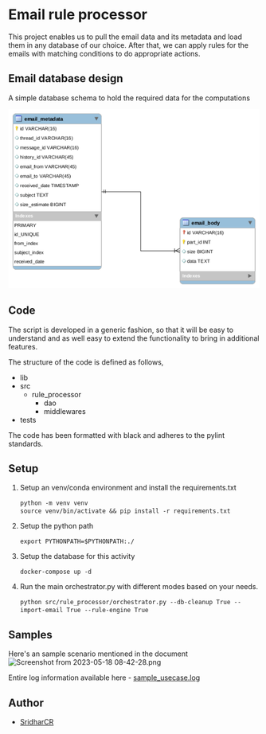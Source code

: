 # Email rule processor

This project enables us to pull the email data and its metadata and load them in any database of our choice. After that,
we can apply rules for the emails with matching conditions to do appropriate actions.

## Email database design

A simple database schema to hold the required data for the computations

![db_design.png](design%2Fdb_design.png)

## Code

The script is developed in a generic fashion, so that it will be easy to understand and as well easy to extend the
functionality to bring in additional features.

The structure of the code is defined as follows,

- lib
- src
    - rule_processor
        - dao
        - middlewares
- tests

The code has been formatted with black and adheres to the pylint standards.

## Setup

1. Setup an venv/conda environment and install the requirements.txt
    ```{console}
   python -m venv venv
   source venv/bin/activate && pip install -r requirements.txt
   ```
2. Setup the python path
    ```{console}
   export PYTHONPATH=$PYTHONPATH:./
   ```
3. Setup the database for this activity
    ```{console}
   docker-compose up -d 
   ```
3. Run the main orchestrator.py with different modes based on your needs.
    ```{console}
    python src/rule_processor/orchestrator.py --db-cleanup True --import-email True --rule-engine True
    ```

## Samples

Here's an sample scenario mentioned in the document
![Screenshot from 2023-05-18 08-42-28.png](logs%2FScreenshot%20from%202023-05-18%2008-42-28.png)

Entire log information available here - [sample_usecase.log](logs%2Fsample_usecase.log)

## Author

- [SridharCR](https://github.com/SridharCR)